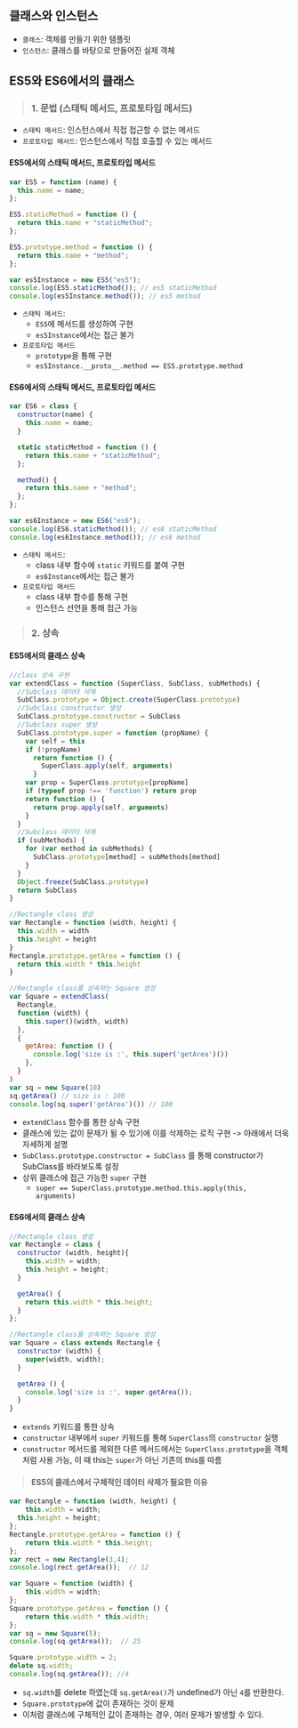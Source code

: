 <h2>클래스와 인스턴스</h2>

- `클래스`: 객체를 만들기 위한 템플릿
- `인스턴스`: 클래스를 바탕으로 만들어진 실제 객체

<h2>ES5와 ES6에서의 클래스</h2>

><h3>1. 문법 (스태틱 메서드, 프로토타입 메서드)</h3>

- `스태틱 메서드`: 인스턴스에서 직접 접근할 수 없는 메서드
- `프로토타입 메서드`: 인스턴스에서 직접 호출할 수 있는 메서드

<h4>ES5에서의 스태틱 메서드, 프로토타입 메서드</h4>

```js
var ES5 = function (name) {
  this.name = name;
};

ES5.staticMethod = function () {
  return this.name + "staticMethod";
};

ES5.prototype.method = function () {
  return this.name + "method";
};

var es5Instance = new ES5("es5");
console.log(ES5.staticMethod()); // es5 staticMethod
console.log(es5Instance.method()); // es5 method
```

- `스태틱 메서드`: 
  - `ES5`에 메서드를 생성하여 구현
  - `es5Instance`에서는 접근 불가
- `프로토타입 메서드`
  - `prototype`을 통해 구현
  - `es5Instance.__proto__.method == ES5.prototype.method`

<h4>ES6에서의 스태틱 메서드, 프로토타입 메서드</h4>

```js
var ES6 = class {
  constructor(name) {
    this.name = name;
  }

  static staticMethod = function () {
    return this.name + "staticMethod";
  };

  method() {
    return this.name + "method";
  };
};

var es6Instance = new ES6("es6");
console.log(ES6.staticMethod()); // es6 staticMethod
console.log(es6Instance.method()); // es6 method
```

- `스태틱 메서드`: 
  - class 내부 함수에 `static` 키워드를 붙여 구현
  - `es6Instance`에서는 접근 불가
- `프로토타입 메서드`
  - class 내부 함수를 통해 구현
  - 인스턴스 선언을 통해 접근 가능

><h3>2. 상속</h3>

<h4>ES5에서의 클래스 상속</h4>

```js
//class 상속 구현
var extendClass = function (SuperClass, SubClass, subMethods) {
  //Subclass 데이터 삭제
  SubClass.prototype = Object.create(SuperClass.prototype)
  //Subclass constructor 생성
  SubClass.prototype.constructor = SubClass
  //Subclass super 생성
  SubClass.prototype.super = function (propName) {
    var self = this
    if (!propName)
      return function () {
        SuperClass.apply(self, arguments)
      }
    var prop = SuperClass.prototype[propName]
    if (typeof prop !== 'function') return prop
    return function () {
      return prop.apply(self, arguments)
    }
  }
  //Subclass 데이터 삭제
  if (subMethods) {
    for (var method in subMethods) {
      SubClass.prototype[method] = subMethods[method]
    }
  }
  Object.freeze(SubClass.prototype)
  return SubClass
}

//Rectangle class 생성
var Rectangle = function (width, height) {
  this.width = width
  this.height = height
}
Rectangle.prototype.getArea = function () {
  return this.width * this.height
}

//Rectangle class를 상속하는 Square 생성
var Square = extendClass(
  Rectangle,
  function (width) {
    this.super()(width, width)
  },
  {
    getArea: function () {
      console.log('size is :', this.super('getArea')())
    },
  }
)
var sq = new Square(10)
sq.getArea() // size is : 100
console.log(sq.super('getArea')()) // 100
```

- `extendClass` 함수를 통한 상속 구현
- 클래스에 있는 값이 문제가 될 수 있기에 이를 삭제하는 로직 구현 -> 아래에서 더욱 자세하게 설명
- `SubClass.prototype.constructor = SubClass` 를 통해 constructor가 SubClass를 바라보도록 설정
- 상위 클래스에 접근 가능한 `super` 구현
  - `super == SuperClass.prototype.method.this.apply(this, arguments)`

<h4>ES6에서의 클래스 상속</h4>

```js
//Rectangle class 생성
var Rectangle = class {
  constructor (width, height){
    this.width = width;
    this.height = height;
  }

  getArea() {
    return this.width * this.height;
  }
};

//Rectangle class를 상속하는 Square 생성
var Square = class extends Rectangle {
  constructor (width) {
    super(width, width);
  }

  getArea () {
    console.log('size is :', super.getArea());
  }
}
```

- `extends` 키워드를 통한 상속
- `constructor` 내부에서 `super` 키워드를 통해 `SuperClass`의 `constructor` 실행
- `constructor` 메서드를 제외한 다른 메서드에서는 `SuperClass.prototype`을 객체처럼 사용 가능, 이 때 this는 `super`가 아닌 기존의 this를 따름

><h4>ES5의 클래스에서 구체적인 데이터 삭제가 필요한 이유</h4>

```js
var Rectangle = function (width, height) {
	this.width = width;
  this.height = height;
};
Rectangle.prototype.getArea = function () {
	return this.width * this.height;
};
var rect = new Rectangle(3,4);
console.log(rect.getArea());  // 12

var Square = function (width) {
	this.width = width;
};
Square.prototype.getArea = function () {
	return this.width * this.width;
};
var sq = new Square(5);
console.log(sq.getArea());  // 25

Square.prototype.width = 2;
delete sq.width;
console.log(sq.getArea()); //4
```
- `sq.width`를 delete 하였는데 `sq.getArea()`가 undefined가 아닌 `4`를 반환한다.
- `Square.prototype`에 값이 존재하는 것이 문제
- 이처럼 클래스에 구체적인 값이 존재하는 경우, 여러 문제가 발생할 수 있다.